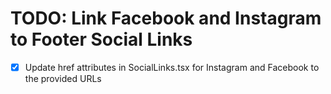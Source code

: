 # TODO: Link Facebook and Instagram to Footer Social Links

- [x] Update href attributes in SocialLinks.tsx for Instagram and Facebook to the provided URLs
